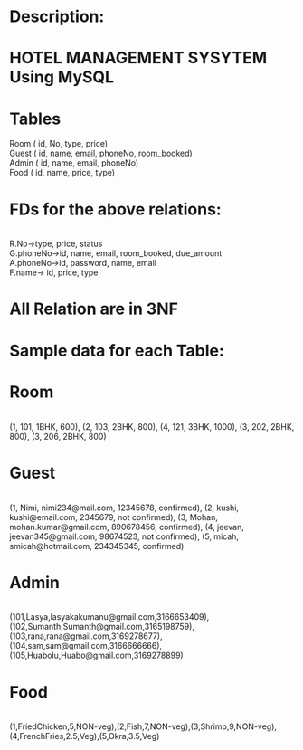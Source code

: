 # Description:
# HOTEL MANAGEMENT SYSYTEM Using MySQL

# Tables
Room ( id, No, type, price)
<br>
Guest ( id, name, email, phoneNo, room_booked)
<br>
Admin ( id, name, email, phoneNo)
<br>
Food ( id, name, price, type)



# FDs for the above relations:
<br>
R.No->type, price, status
<br>
G.phoneNo->id, name, email, room_booked, due_amount
<br>
A.phoneNo->id, password, name, email
<br>
F.name-> id, price, type
<br>

# All Relation are in 3NF

# Sample data for each Table:

# Room
<br>
(1, 101, 1BHK, 600), (2, 103, 2BHK, 800), (4, 121, 3BHK, 1000), (3, 202, 2BHK, 800), (3, 206, 2BHK, 800)
<br>

# Guest
<br>
(1, Nimi, nimi234@mail.com, 12345678, confirmed), (2, kushi, kushi@email.com, 2345679, not confirmed),
      (3, Mohan, mohan.kumar@gmail.com, 890678456, confirmed), (4, jeevan, jeevan345@gmail.com, 98674523, not confirmed), (5, micah, smicah@hotmail.com, 234345345, confirmed)
<br>

# Admin
<br>
(101,Lasya,lasyakakumanu@gmail.com,3166653409),(102,Sumanth,Sumanth@gmail.com,3165198759),(103,rana,rana@gmail.com,3169278677),(104,sam,sam@gmail.com,3166666666),(105,Huabolu,Huabo@gmail.com,3169278899)
<br>

# Food
<br>
(1,FriedChicken,5,NON-veg),(2,Fish,7,NON-veg),(3,Shrimp,9,NON-veg),(4,FrenchFries,2.5,Veg),(5,Okra,3.5,Veg)
<br>
